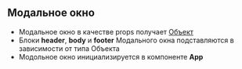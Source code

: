 ## Модальное окно

* Модальное окно в качестве props получает [Объект](object.md)
* Блоки **header**, **body** и **footer** Модального окна подставляются в зависимости от типа Объекта
* Модольное окно инициализируется в компоненте **App**
